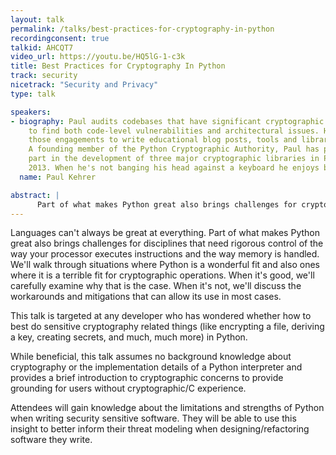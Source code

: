 ```yaml
---
layout: talk
permalink: /talks/best-practices-for-cryptography-in-python
recordingconsent: true
talkid: AHCQT7
video_url: https://youtu.be/HQ5lG-1-c3k
title: Best Practices for Cryptography In Python
track: security
nicetrack: "Security and Privacy"
type: talk

speakers:
- biography: Paul audits codebases that have significant cryptographic implementations
    to find both code-level vulnerabilities and architectural issues. He draws upon
    those engagements to write educational blog posts, tools and libraries for cryptographers.
    A founding member of the Python Cryptographic Authority, Paul has played a large
    part in the development of three major cryptographic libraries in Python since
    2013. When he's not banging his head against a keyboard he enjoys baking and kiteboarding.
  name: Paul Kehrer

abstract: | 
      Part of what makes Python great also brings challenges for cryptographic operations that need rigorous control of memory and CPU instructions. In this talk we'll discuss situations where Python is a poor fit as well as ones where it shines and learn how to work around some of the issues.
---
```


Languages can't always be great at everything. Part of what makes Python great also brings challenges for disciplines that need rigorous control of the way your processor executes instructions and the way memory is handled. We'll walk through situations where Python is a wonderful fit and also ones where it is a terrible fit for cryptographic operations. When it's good, we'll carefully examine why that is the case. When it's not, we'll discuss the workarounds and mitigations that can allow its use in most cases. 

This talk is targeted at any developer who has wondered whether how to best do sensitive cryptography related things (like encrypting a file, deriving a key, creating secrets, and much, much more) in Python.

While beneficial, this talk assumes no background knowledge about cryptography or the implementation details of a Python interpreter and provides a brief introduction to cryptographic concerns to provide grounding for users without cryptographic/C experience.

Attendees will gain knowledge about the limitations and strengths of Python when writing security sensitive software. They will be able to use this insight to better inform their threat modeling when designing/refactoring software they write.
